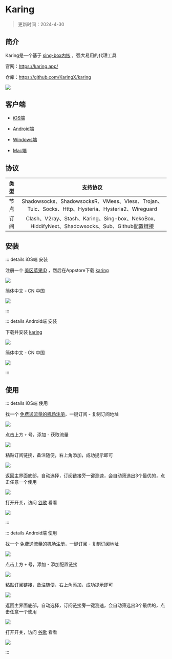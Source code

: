 # Karing

> 更新时间：2024-4-30



## 简介


Karing是一个基于 [sing-box内核](./singbox.md) ，强大易用的代理工具

官网：https://karing.app/

仓库：https://github.com/KaringX/karing

![](/karing/karing.png)



## 客户端

* [iOS端](https://apps.apple.com/us/app/karing/id6472431552)

* [Android端](https://github.com/KaringX/karing/releases)

* [Windows端](https://github.com/KaringX/karing/releases)

* [Mac端](https://apps.apple.com/us/app/karing/id6472431552)



## 协议

| 类型 | 支持协议 |
|:-:|:-:|
| 节点 | Shadowsocks、ShadowsocksR、VMess、Vless、Trojan、Tuic、Socks、Http、Hysteria、Hysteria2、Wireguard |
| 订阅 | Clash、V2ray、Stash、Karing、Sing-box、NekoBox、HiddifyNext、Shadowsocks、Sub、Github配置链接 |




## 安装


::: details iOS端 安装

注册一个 [美区苹果ID](../iPhone/Apple_ID.md) ，然后在Appstore下载 [karing](https://apps.apple.com/us/app/karing/id6472431552)

![](/karing/ios/ios-01.png)

简体中文 - CN 中国

![](/karing/ios/ios-02.png)

:::




::: details Android端 安装

下载并安装 [karing](https://github.com/KaringX/karing/releases)

![](/karing/android/android-01.png)

简体中文 - CN 中国

![](/karing/android/android-02.png)

:::





## 使用





::: details iOS端 使用

找一个 [免费送流量的机场注册](./channel.md)，一键订阅 - 复制订阅地址

![](/karing/ios/ios-03.png)


点击上方 `+` 号，添加 - 获取流量

![](/karing/ios/ios-04.png)

粘贴订阅链接，备注随便，右上角添加，成功提示即可

![](/karing/ios/ios-05.png)

返回主界面底部，自动选择，订阅链接旁一键测速，会自动筛选出3个最优的，点击任意一个使用

![](/karing/ios/ios-06.png)

打开开关，访问 [谷歌](https://www.google.com) 看看

![](/karing/ios/ios-07.png)

:::







::: details Android端 使用

找一个 [免费送流量的机场注册](./channel.md)，一键订阅 - 复制订阅地址

![](/karing/android/android-03.png)

点击上方 `+` 号，添加 - 添加配置链接

![](/karing/android/android-04.png)

粘贴订阅链接，备注随便，右上角添加，成功提示即可

![](/karing/android/android-05.png)

返回主界面底部，自动选择，订阅链接旁一键测速，会自动筛选出3个最优的，点击任意一个使用

![](/karing/android/android-06.png)

打开开关，访问 [谷歌](https://www.google.com) 看看

![](/karing/android/android-07.png)

:::


